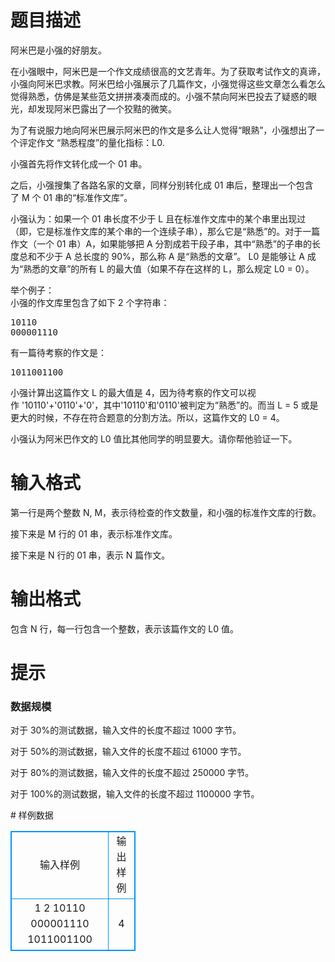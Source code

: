 # 

 
 # 题目描述 
<p>阿米巴是小强的好朋友。&nbsp;</p>

<p>在小强眼中，阿米巴是一个作文成绩很高的文艺青年。为了获取考试作文的真谛，小强向阿米巴求教。阿米巴给小强展示了几篇作文，小强觉得这些文章怎么看怎么觉得熟悉，仿佛是某些范文拼拼凑凑而成的。小强不禁向阿米巴投去了疑惑的眼光，却发现阿米巴露出了一个狡黠的微笑。&nbsp;</p>

<p>为了有说服力地向阿米巴展示阿米巴的作文是多么让人觉得&ldquo;眼熟&rdquo;，小强想出了一个评定作文&nbsp;&ldquo;熟悉程度&rdquo;的量化指标：L0.&nbsp;</p>

<p>小强首先将作文转化成一个&nbsp;01&nbsp;串。&nbsp;</p>

<p>之后，小强搜集了各路名家的文章，同样分别转化成&nbsp;01&nbsp;串后，整理出一个包含了&nbsp;M&nbsp;个&nbsp;01&nbsp;串的&ldquo;标准作文库&rdquo;。&nbsp;</p>

<p>小强认为：如果一个&nbsp;01&nbsp;串长度不少于&nbsp;L&nbsp;且在标准作文库中的某个串里出现过（即，它是标准作文库的某个串的一个连续子串），那么它是&ldquo;熟悉&rdquo;的。对于一篇作文（一个&nbsp;01&nbsp;串）A，如果能够把&nbsp;A&nbsp;分割成若干段子串，其中&ldquo;熟悉&rdquo;的子串的长度总和不少于&nbsp;A&nbsp;总长度的&nbsp;90%，那么称&nbsp;A&nbsp;是&ldquo;熟悉的文章&rdquo;。&nbsp;L0&nbsp;是能够让&nbsp;A&nbsp;成为&ldquo;熟悉的文章&rdquo;的所有&nbsp;L&nbsp;的最大值（如果不存在这样的&nbsp;L，那么规定&nbsp;L0&nbsp;=&nbsp;0）。&nbsp;</p>

<p>举个例子：&nbsp;<br />
小强的作文库里包含了如下&nbsp;2&nbsp;个字符串：&nbsp;</p>

<pre class="ckeditor-code cpp">
10110
000001110&nbsp;</pre>

<p>有一篇待考察的作文是：&nbsp;</p>

<pre class="ckeditor-code cpp">
1011001100</pre>

<p>小强计算出这篇作文&nbsp;L&nbsp;的最大值是&nbsp;4，因为待考察的作文可以视作&nbsp;&#39;10110&#39;+&#39;0110&#39;+&#39;0&#39;，其中&#39;10110&#39;和&#39;0110&#39;被判定为&ldquo;熟悉&rdquo;的。而当&nbsp;L&nbsp;=&nbsp;5&nbsp;或是更大的时候，不存在符合题意的分割方法。所以，这篇作文的&nbsp;L0&nbsp;=&nbsp;4。&nbsp;</p>

<p>小强认为阿米巴作文的&nbsp;L0&nbsp;值比其他同学的明显要大。请你帮他验证一下。&nbsp;</p> 

 
 # 输入格式 
<p>第一行是两个整数&nbsp;N,&nbsp;M，表示待检查的作文数量，和小强的标准作文库的行数。</p>

<p>接下来是&nbsp;M&nbsp;行的&nbsp;01&nbsp;串，表示标准作文库。</p>

<p>接下来是&nbsp;N&nbsp;行的&nbsp;01&nbsp;串，表示&nbsp;N&nbsp;篇作文。&nbsp;</p> 

 
 # 输出格式 
<p>包含&nbsp;N&nbsp;行，每一行包含一个整数，表示该篇作文的&nbsp;L0&nbsp;值。</p> 

 
 # 提示 
<h3>数据规模</h3>

<p>对于&nbsp;30%的测试数据，输入文件的长度不超过&nbsp;1000&nbsp;字节。&nbsp;</p>

<p>对于&nbsp;50%的测试数据，输入文件的长度不超过&nbsp;61000&nbsp;字节。</p>

<p>对于&nbsp;80%的测试数据，输入文件的长度不超过&nbsp;250000&nbsp;字节。</p>

<p>对于&nbsp;100%的测试数据，输入文件的长度不超过&nbsp;1100000&nbsp;字节。&nbsp;</p> 
# 样例数据
<style>
        table,table tr th, table tr td { border:1px solid #0094ff; }
        table { width: 200px; min-height: 25px; line-height: 25px; text-align: center; border-collapse: collapse;}   
    </style>
<table>
	<tr>
		<td>输入样例</td>
		<td>输出样例</td>
	</tr>
<tr><td>1 2
10110
000001110
1011001100
</td><td>4</td></tr></table>
